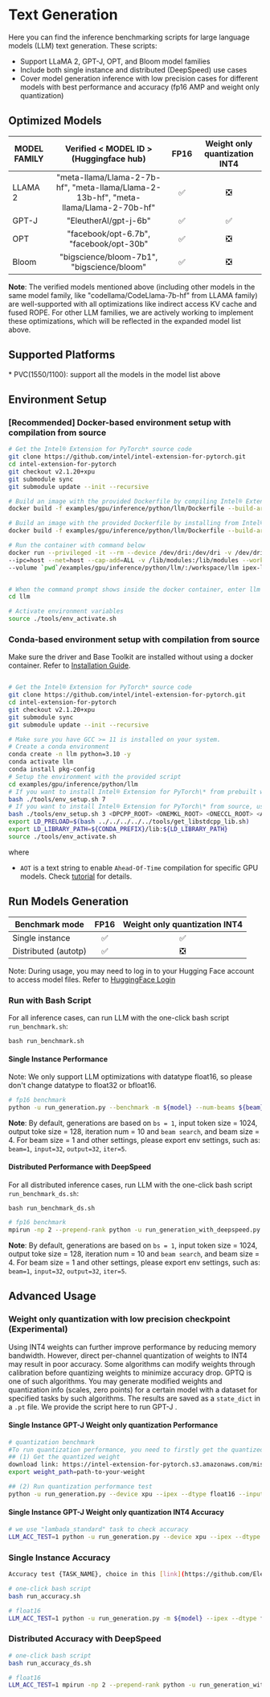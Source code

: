 # Text Generation

Here you can find the inference benchmarking scripts for large language models (LLM) text generation. These scripts:

- Support LLaMA 2, GPT-J, OPT, and Bloom model families
- Include both single instance and distributed (DeepSpeed) use cases
- Cover model generation inference with low precision cases for different models with best performance and accuracy (fp16 AMP and weight only quantization)



## Optimized Models

| MODEL FAMILY | Verified < MODEL ID > (Huggingface hub)| FP16 | Weight only quantization INT4 |
|---|:---:|:---:|:---:|
|LLAMA 2| "meta-llama/Llama-2-7b-hf", "meta-llama/Llama-2-13b-hf", "meta-llama/Llama-2-70b-hf" | ✅ | ❎ |
|GPT-J| "EleutherAI/gpt-j-6b" | ✅ | ✅ |
|OPT|"facebook/opt-6.7b", "facebook/opt-30b"| ✅ | ❎ |
|Bloom|"bigscience/bloom-7b1", "bigscience/bloom"| ✅ | ❎ |


**Note**: The verified models mentioned above (including other models in the same model family, like "codellama/CodeLlama-7b-hf" from LLAMA family) are well-supported with all optimizations like indirect access KV cache and fused ROPE. For other LLM families, we are actively working to implement these optimizations, which will be reflected in the expanded model list above. 

## Supported Platforms

\* PVC(1550/1100): support all the models in the model list above<br /> 


## Environment Setup


### [Recommended] Docker-based environment setup with compilation from source



```bash
# Get the Intel® Extension for PyTorch* source code
git clone https://github.com/intel/intel-extension-for-pytorch.git
cd intel-extension-for-pytorch
git checkout v2.1.20+xpu
git submodule sync
git submodule update --init --recursive

# Build an image with the provided Dockerfile by compiling Intel® Extension for PyTorch* from source
docker build -f examples/gpu/inference/python/llm/Dockerfile --build-arg GID_RENDER=$(getent group render | sed -E 's,^render:[^:]*:([^:]*):.*$,\1,') --build-arg COMPILE=ON -t ipex-llm:2.1.20 .

# Build an image with the provided Dockerfile by installing from Intel® Extension for PyTorch* prebuilt wheel files
docker build -f examples/gpu/inference/python/llm/Dockerfile --build-arg GID_RENDER=$(getent group render | sed -E 's,^render:[^:]*:([^:]*):.*$,\1,') -t ipex-llm:2.1.20 .

# Run the container with command below
docker run --privileged -it --rm --device /dev/dri:/dev/dri -v /dev/dri/by-path:/dev/dri/by-path \
--ipc=host --net=host --cap-add=ALL -v /lib/modules:/lib/modules --workdir /workspace  \
--volume `pwd`/examples/gpu/inference/python/llm/:/workspace/llm ipex-llm:2.1.20 /bin/bash


# When the command prompt shows inside the docker container, enter llm examples directory
cd llm

# Activate environment variables
source ./tools/env_activate.sh
```

### Conda-based environment setup with compilation from source

Make sure the driver and Base Toolkit are installed without using a docker container. Refer to [Installation Guide](https://intel.github.io/intel-extension-for-pytorch/#installation?platform=gpu&version=v2.1.10%2Bxpu&os=linux%2Fwsl2&package=source).



```bash

# Get the Intel® Extension for PyTorch* source code
git clone https://github.com/intel/intel-extension-for-pytorch.git
cd intel-extension-for-pytorch
git checkout v2.1.20+xpu
git submodule sync
git submodule update --init --recursive

# Make sure you have GCC >= 11 is installed on your system.
# Create a conda environment
conda create -n llm python=3.10 -y
conda activate llm
conda install pkg-config
# Setup the environment with the provided script
cd examples/gpu/inference/python/llm
# If you want to install Intel® Extension for PyTorch\* from prebuilt wheel files, use the command below:
bash ./tools/env_setup.sh 7
# If you want to install Intel® Extension for PyTorch\* from source, use the commands below:
bash ./tools/env_setup.sh 3 <DPCPP_ROOT> <ONEMKL_ROOT> <ONECCL_ROOT> <AOT>
export LD_PRELOAD=$(bash ../../../../../tools/get_libstdcpp_lib.sh)
export LD_LIBRARY_PATH=${CONDA_PREFIX}/lib:${LD_LIBRARY_PATH}
source ./tools/env_activate.sh

```

where <br />
- `AOT` is a text string to enable `Ahead-Of-Time` compilation for specific GPU models. Check [tutorial](../../../../../docs/tutorials/technical_details/AOT.md) for details.<br />


 
## Run Models Generation

| Benchmark mode | FP16 | Weight only quantization INT4 |
|---|:---:|:---:|
|Single instance | ✅ | ✅ |
| Distributed (autotp) |  ✅ | ❎ |


Note: During usage, you may need to log in to your Hugging Face account to access model files. Refer to [HuggingFace Login](https://huggingface.co/docs/huggingface_hub/quick-start#login)

### Run with Bash Script

For all inference cases, can run LLM with the one-click bash script `run_benchmark.sh`:
```
bash run_benchmark.sh
```

#### Single Instance Performance

Note: We only support LLM optimizations with datatype float16, so please don't change datatype to float32 or bfloat16.

```bash
# fp16 benchmark
python -u run_generation.py --benchmark -m ${model} --num-beams ${beam} --num-iter ${iter} --batch-size ${bs} --input-tokens ${input} --max-new-tokens ${output} --device xpu --ipex --dtype float16 --token-latency
```

**Note**: By default, generations are based on `bs = 1`, input token size = 1024, output toke size = 128, iteration num = 10 and `beam search`, and beam size = 4. For beam size = 1 and other settings, please export env settings, such as: `beam=1`, `input=32`, `output=32`, `iter=5`.

#### Distributed Performance with DeepSpeed

For all distributed inference cases, run LLM with the one-click bash script `run_benchmark_ds.sh`:
```
bash run_benchmark_ds.sh
```

```bash
# fp16 benchmark
mpirun -np 2 --prepend-rank python -u run_generation_with_deepspeed.py --benchmark -m ${model} --num-beams ${beam} --num-iter ${iter} --batch-size ${bs} --input-tokens ${input} --max-new-tokens ${output} --device xpu --ipex --dtype float16 --token-latency
```

**Note**: By default, generations are based on `bs = 1`, input token size = 1024, output toke size = 128, iteration num = 10 and `beam search`, and beam size = 4. For beam size = 1 and other settings, please export env settings, such as: `beam=1`, `input=32`, `output=32`, `iter=5`.

## Advanced Usage

### Weight only quantization with low precision checkpoint (Experimental)

Using INT4 weights can further improve performance by reducing memory bandwidth. However, direct per-channel quantization of weights to INT4 may result in poor accuracy. Some algorithms can modify weights through calibration before quantizing weights to minimize accuracy drop. GPTQ is one of such algorithms. You may generate modified weights and quantization info (scales, zero points) for a certain model with a dataset for specified tasks by such algorithms. The results are saved as a `state_dict` in a `.pt` file. We provide the script here to run GPT-J .

#### Single Instance GPT-J Weight only quantization Performance

```bash
# quantization benchmark
#To run quantization performance, you need to firstly get the quantized weight with step (1) and then run the performance benchmark with step (2)
## (1) Get the quantized weight
download link: https://intel-extension-for-pytorch.s3.amazonaws.com/miscellaneous/llm/xpu/gptj_int4_weight_master.pt
export weight_path=path-to-your-weight

## (2) Run quantization performance test
python -u run_generation.py --device xpu --ipex --dtype float16 --input-tokens ${input} --max-new-tokens ${output}  --token-latency --benchmark  --num-beams ${beam}  -m ${model} --woq --woq_checkpoint_path ${weight_path}
```

#### Single Instance GPT-J Weight only quantization INT4 Accuracy

```bash
# we use "lambada_standard" task to check accuracy
LLM_ACC_TEST=1 python -u run_generation.py --device xpu --ipex --dtype float16 -m ${model} --accuracy-only --acc-tasks ${task} --woq --woq_checkpoint_path ${weight_path}
```

### Single Instance Accuracy

```bash
Accuracy test {TASK_NAME}, choice in this [link](https://github.com/EleutherAI/lm-evaluation-harness/blob/master/docs/task_table.md), by default we use "lambada_standard"

# one-click bash script
bash run_accuracy.sh

# float16
LLM_ACC_TEST=1 python -u run_generation.py -m ${model} --ipex --dtype float16 --accuracy-only --acc-tasks ${task}
```

### Distributed Accuracy with DeepSpeed

```bash
# one-click bash script
bash run_accuracy_ds.sh

# float16
LLM_ACC_TEST=1 mpirun -np 2 --prepend-rank python -u run_generation_with_deepspeed.py -m ${model} --ipex --dtype float16 --accuracy-only --acc-tasks ${task} 2>&1
```
